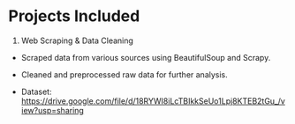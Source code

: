 # Projects Included

1) Web Scraping & Data Cleaning

* Scraped data from various sources using BeautifulSoup and Scrapy.

* Cleaned and preprocessed raw data for further analysis.

- Dataset: https://drive.google.com/file/d/18RYWI8iLcTBIkkSeUo1Lpj8KTEB2tGu_/view?usp=sharing

